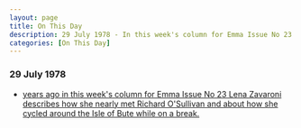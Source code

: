 ```yaml
---
layout: page
title: On This Day
description: 29 July 1978 - In this week's column for Emma Issue No 23 Lena Zavaroni describes how she nearly met Richard O'Sullivan and about how she cycled around the Isle of Bute while on a break.
categories: [On This Day]
---
```


### 29 July 1978
* [<span id="age"></span> years ago in this week's column for Emma Issue No 23 Lena Zavaroni describes how she nearly met Richard O'Sullivan and about how she cycled around the Isle of Bute while on a break.](/comics/emma/1978/07/29/emma.html)
<!-- Script for calculating number of years ago -->
<script>
var dob = '197822';
var year = Number(dob.substr(0, 4));
var month = Number(dob.substr(4, 2)) - 1;
var day = Number(dob.substr(6, 2));
var today = new Date();
var age = today.getFullYear() - year;
if (today.getMonth() < month || (today.getMonth() == month && today.getDate() < day)) {
age--;
}
document.getElementById("age").innerHTML=age;
</script>

